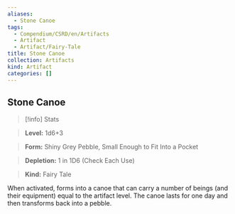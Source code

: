 ```yaml
---
aliases:
  - Stone Canoe
tags:
  - Compendium/CSRD/en/Artifacts
  - Artifact
  - Artifact/Fairy-Tale
title: Stone Canoe
collection: Artifacts
kind: Artifact
categories: []
---
```

## Stone Canoe    
>[!info] Stats    
> **Level:** 1d6+3    
> **Form:** Shiny Grey Pebble, Small Enough to Fit Into a Pocket    
> **Depletion:** 1 in 1D6 (Check Each Use)    
> **Kind:** Fairy Tale  
    
When activated, forms into a canoe that can carry a number of beings (and their equipment) equal to the artifact level. The canoe lasts for one day and then transforms back into a pebble.